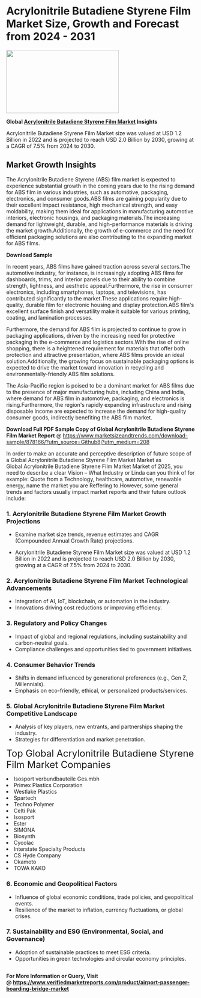 <H1>Acrylonitrile Butadiene Styrene Film Market Size, Growth and Forecast from 2024 - 2031</H1><img class="aligncenter size-medium wp-image-584254" src="https://thirdeyenews.in/wp-content/uploads/2024/09/Global-Market-Research-300x168.jpeg" alt="" width="300" height="168" /><p><strong>Global&nbsp;<a href="https://www.marketsizeandtrends.com/download-sample/878166/?utm_source=Github8j?utm_medium=208">Acrylonitrile Butadiene Styrene Film Market</a> Insights</strong></p><p>Acrylonitrile Butadiene Styrene Film Market size was valued at USD 1.2 Billion in 2022 and is projected to reach USD 2.0 Billion by 2030, growing at a CAGR of 7.5% from 2024 to 2030.</p><p><h2>Market Growth Insights</h2> <p>The Acrylonitrile Butadiene Styrene (ABS) film market is expected to experience substantial growth in the coming years due to the rising demand for ABS film in various industries, such as automotive, packaging, electronics, and consumer goods.ABS films are gaining popularity due to their excellent impact resistance, high mechanical strength, and easy moldability, making them ideal for applications in manufacturing automotive interiors, electronic housings, and packaging materials.The increasing demand for lightweight, durable, and high-performance materials is driving the market growth.Additionally, the growth of e-commerce and the need for efficient packaging solutions are also contributing to the expanding market for ABS films.</p> <p><strong>Download Sample</strong></p> <p>In recent years, ABS films have gained traction across several sectors.The automotive industry, for instance, is increasingly adopting ABS films for dashboards, trims, and interior panels due to their ability to combine strength, lightness, and aesthetic appeal.Furthermore, the rise in consumer electronics, including smartphones, laptops, and televisions, has contributed significantly to the market.These applications require high-quality, durable film for electronic housing and display protection.ABS film's excellent surface finish and versatility make it suitable for various printing, coating, and lamination processes.</p> <p>Furthermore, the demand for ABS film is projected to continue to grow in packaging applications, driven by the increasing need for protective packaging in the e-commerce and logistics sectors.With the rise of online shopping, there is a heightened requirement for materials that offer both protection and attractive presentation, where ABS films provide an ideal solution.Additionally, the growing focus on sustainable packaging options is expected to drive the market toward innovation in recycling and environmentally-friendly ABS film solutions.</p> <p>The Asia-Pacific region is poised to be a dominant market for ABS films due to the presence of major manufacturing hubs, including China and India, where demand for ABS film in automotive, packaging, and electronics is rising.Furthermore, the region's rapidly expanding infrastructure and rising disposable income are expected to increase the demand for high-quality consumer goods, indirectly benefiting the ABS film market.</p> <p><span class=""><strong>Download Full PDF Sample Copy of Global Acrylonitrile Butadiene Styrene Film Market Report</strong> @ <a href="https://www.marketsizeandtrends.com/download-sample/878166/?utm_source=Github8j?utm_medium=208" target="_blank">https://www.marketsizeandtrends.com/download-sample/878166/?utm_source=Github8j?utm_medium=208</a></span></p><p>In order to make an accurate and perceptive description of future scope of a Global&nbsp;Acrylonitrile Butadiene Styrene Film Market Market as Global&nbsp;Acrylonitrile Butadiene Styrene Film Market Market of 2025, you need to describe a clear Vision &ndash; What Industry or Linda can you think of for example: Quote from a Technology, healthcare, automotive, renewable energy, name the market you are Reffering to.However, some general trends and factors usually impact market reports and their future outlook include:</p><h3>1.&nbsp;<strong>Acrylonitrile Butadiene Styrene Film Market Growth Projections</strong></h3><ul><li>Examine market size trends, revenue estimates and CAGR (Compounded Annual Growth Rate) projections.</li><li><p>Acrylonitrile Butadiene Styrene Film Market size was valued at USD 1.2 Billion in 2022 and is projected to reach USD 2.0 Billion by 2030, growing at a CAGR of 7.5% from 2024 to 2030.</p></li></ul><h3>2.&nbsp;<strong>Acrylonitrile Butadiene Styrene Film Market Technological Advancements</strong></h3><ul><li>Integration of AI, IoT, blockchain, or automation in the industry.</li><li>Innovations driving cost reductions or improving efficiency.</li></ul><h3>3.&nbsp;<strong>Regulatory and Policy Changes</strong></h3><ul><li>Impact of global and regional regulations, including sustainability and carbon-neutral goals.</li><li>Compliance challenges and opportunities tied to government initiatives.</li></ul><h3>4.&nbsp;<strong>Consumer Behavior Trends</strong></h3><ul><li>Shifts in demand influenced by generational preferences (e.g., Gen Z, Millennials).</li><li>Emphasis on eco-friendly, ethical, or personalized products/services.</li></ul><h3>5.&nbsp;<strong>Global Acrylonitrile Butadiene Styrene Film Market Competitive Landscape</strong></h3><ul><li>Analysis of key players, new entrants, and partnerships shaping the industry.</li><li>Strategies for differentiation and market penetration.</li></ul><p data-pm-slice="1 1 []"><span style="color: inherit; font-family: inherit; font-size: 25px;">Top Global Acrylonitrile Butadiene Styrene Film Market Companies</span></p><div class="" data-test-id=""><p><li>Isosport verbundbauteile Ges.mbh</li><li> Primex Plastics Corporation</li><li> Westlake Plastics</li><li> Spartech</li><li> Techno Polymer</li><li> Celti Pak</li><li> Isosport</li><li> Ester</li><li> SIMONA</li><li> Biosynth</li><li> Cycolac</li><li> Interstate Specialty Products</li><li> CS Hyde Company</li><li> Okamoto</li><li> TOWA KAKO</li></p></div><h3>6.&nbsp;<strong>Economic and Geopolitical Factors</strong></h3><ul><li>Influence of global economic conditions, trade policies, and geopolitical events.</li><li>Resilience of the market to inflation, currency fluctuations, or global crises.</li></ul><h3>7.&nbsp;<strong>Sustainability and ESG (Environmental, Social, and Governance)</strong></h3><ul><li>Adoption of sustainable practices to meet ESG criteria.</li><li>Opportunities in green technologies and circular economy principles.</li></ul><h2><strong style="font-size: 14px;">For More Information or Query, Visit @&nbsp;</strong><a style="background-color: #ffffff; font-size: 14px;" href="https://www.marketsizeandtrends.com/report/acrylonitrile-butadiene-styrene-film-market/" target="_blank">https://www.verifiedmarketreports.com/product/airport-passenger-boarding-bridge-market</a></h2>
